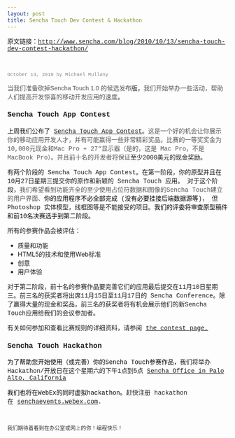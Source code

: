 ```yaml
---
layout: post
title: Sencha Touch Dev Contest & Hackathon
---
```

<span style="font-family: Courier;">原文链接：</span>[<span style="font-family: Courier;">http://www.sencha.com/blog/2010/10/13/sencha-touch-dev-contest-hackathon/</span>](http://www.sencha.com/blog/2010/10/13/sencha-touch-dev-contest-hackathon/)

&nbsp;

<span style="color: gray; font-size: 11px; font-weight: normal; margin-bottom: 5px; display: block; font-family: Courier;" class="date-header">October 13, 2010 by Michael Mullany</span>

<div style="padding: 0px; margin: 0px;" class="entry">

<span style="font-family: Courier;"><span style="color: #555555; font-family: Helvetica, Arial, Verdana, Geneva, sans-serif;">当我们准备砍掉Sencha Touch 1.0 的候选发布</span>版，</span><span style="color: #555555;">我们开始举办一些活动，帮助人们提高开发惊喜的移动开发应用的速度</span><span style="font-family: Courier;">。</span>

### <span style="font-family: Courier;">Sencha Touch App Contest</span>

<span style="font-family: Courier;">上周我们公布了&nbsp;</span>[<span style="font-family: Courier;">Sencha Touch App Contest</span>](http://www.sencha.com/contest/)<span style="font-family: Courier;">。</span><span style="color: #555555; font-family: verdana, 'courier new';">这是一个好的机会让你展示你的移动应用开发人才，并有可能赢得一些非常精彩奖品。</span><span style="color: #555555; font-family: verdana, 'courier new';">比赛的一等奖奖金为10,000元现金和Mac 
Pro + 27“显示器（是的，这是 Mac Pro，不是MacBook Pro）。并且前十名的开发者将保证</span><span style="font-family: Courier;">至少2000美元的现金奖励。</span>

<span style="font-family: Courier;">有两个阶段的 Sencha Touch App Contest。在第一阶段，你的原型并且在10月27日星期三提交你的原作和新颖的 Sencha Touch 应用。 对于这个阶段，</span><span style="color: #555555; font-family: verdana, 'courier new';">我们希望看到功能齐全的至少</span><span style="color: #555555; font-family: verdana, 'courier new';">使用占位符数据和图像的Sencha Touch建立的</span><span style="color: #555555; font-family: verdana, 'courier new';">用户界面、</span><span style="color: #000000; font-family: verdana, 'courier new';">你的应用程序不必全部完成</span><span style="font-family: Courier;">&nbsp;(</span><span style="color: #000000; font-family: verdana, 'courier new';">没有必要挂接后端数据源等</span><span style="font-family: Courier;">)， 但 Photoshop 实体模型，线框图等是不能接受的项目。</span><span style="color: #000000; font-family: verdana, 'courier new';">我们的评委将审查原型稿件和前10名决赛选手到第二阶段。</span><span style="font-family: Courier;">&nbsp;</span>

<span style="font-family: Courier;">所有的参赛作品会被评估：</span>

*   <span style="font-family: Courier;">质量和功能</span>
*   HTML5的技术和使用Web标准
*   <span style="font-family: Courier;">创意</span>
*   <span style="font-family: Courier;">用户体验</span>

<span style="font-family: Courier;">对于第二阶段，前十名的参赛作品要完善它们的应用最后提交在11月10日星期三。前三名的获奖者将出席11月15日至11月17日的 Sencha Conference。除了赢得大量的现金和奖品，前三名的获奖者将有机会展示他们的新Sencha Touch应用给我们的会议参加者。</span>

<span style="font-family: Courier;">有关如何参加和查看比赛规则的详细资料，请参阅&nbsp;</span>[<span style="font-family: Courier;">the contest page.</span>](http://www.sencha.com/contest/)

### <span style="font-family: Courier;">Sencha Touch Hackathon</span>

<span style="font-family: Courier;"><span style="color: #000000; font-family: verdana, 'courier new';">为了帮助您开始使用（或完善）</span></span><span style="color: #000000; font-family: verdana, 'courier new';">你的</span><span style="font-family: Courier;"><span style="color: #000000; font-family: verdana, 'courier new';">Sencha Touch参赛作品，</span>我们将举办Hackathon/开放日在这个星期六的下午1点到5点<span style="font-family: Helvetica, Arial, Verdana, Geneva, sans-serif;"><span style="font-family: Courier;">&nbsp;</span>[<span style="font-family: Courier;">Sencha Office in Palo Alto, California</span>](http://maps.google.com/maps?f=q&amp;source=s_q&amp;hl=en&amp;geocode=&amp;q=525+University+Ave,+Palo+Alto,+CA+94301&amp;sll=37.448896,-122.159338&amp;sspn=0.008211,0.006899&amp;ie=UTF8&amp;hq=&amp;hnear=525+University+Ave,+Palo+Alto,+Santa+Clara,+California+94301&amp;t=h&amp;z=17&amp;iwloc=A)</span></span>

<span id="aeaoofnhgocdbnbeljkmbjdmhbcokfdb-mousedown" style="font-family: Courier;"><span style="color: #000000; font-family: verdana, 'courier new';">我们也将在WebEx的同时虚拟hackathon。</span>赶快注册 hackathon 在&nbsp;</span>[<span style="font-family: Courier;">senchaevents.webex.com</span>](https://senchaevents.webex.com/senchaevents/onstage/g.php?t=a&amp;d=666144486)<span style="font-family: Courier;">.</span>

<span style="font-family: Courier;" face="Courier">&nbsp;</span>

<span style="font-family: Courier;" face="Courier"><span style="color: #333333;" color="#333333"><span id="aeaoofnhgocdbnbeljkmbjdmhbcokfdb-mousedown" style="font-size: 12px; line-height: 20px;">我们期待着看到在办公室或网上的你！编程快乐！</span></span></span>

</div>